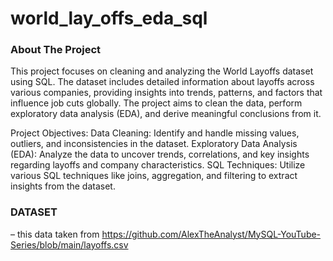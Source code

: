 # world_lay_offs_eda_sql

### About The Project

  This project focuses on cleaning and analyzing the World Layoffs dataset using SQL. The dataset includes detailed information about layoffs across various companies, providing insights into trends, patterns, and factors that influence job cuts globally. The project aims to clean the data, perform exploratory data analysis (EDA), and derive meaningful conclusions from it.

Project Objectives:
Data Cleaning: Identify and handle missing values, outliers, and inconsistencies in the dataset.
Exploratory Data Analysis (EDA): Analyze the data to uncover trends, correlations, and key insights regarding layoffs and company characteristics.
SQL Techniques: Utilize various SQL techniques like joins, aggregation, and filtering to extract insights from the dataset.

### DATASET

– this data taken from https://github.com/AlexTheAnalyst/MySQL-YouTube-Series/blob/main/layoffs.csv 
